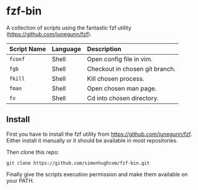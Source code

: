 # fzf-bin
A collection of scripts using the fantastic fzf utility (https://github.com/junegunn/fzf).

| Script Name   | Language | Description                    |
|:--------------|:---------|:-------------------------------|
| `fconf`       | Shell    | Open config file in vim.       |
| `fgb`         | Shell    | Checkout in chosen git branch. |
| `fkill`       | Shell    | Kill chosen process.           |
| `fman`        | Shell    | Open chosen man page.          |
| `fv`          | Shell    | Cd into chosen directory.      |


## Install
First you have to install the fzf utility from https://github.com/junegunn/fzf.
Either install it manually or it should be available in most repositories.

Then clone this repo:
```
git clone https://github.com/simonhughcom/fzf-bin.git
```

Finally give the scripts execution permission and make them available on your PATH.
